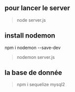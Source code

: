 ## pour lancer le server
> node server.js

## install nodemon
npm i nodemon --save-dev

> nodemon server.js

## la base de donnée
> npm i sequelize mysql2